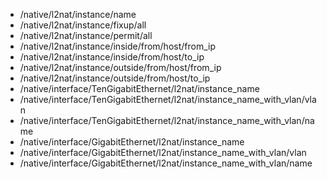 - /native/l2nat/instance/name
- /native/l2nat/instance/fixup/all
- /native/l2nat/instance/permit/all
- /native/l2nat/instance/inside/from/host/from_ip
- /native/l2nat/instance/inside/from/host/to_ip
- /native/l2nat/instance/outside/from/host/from_ip
- /native/l2nat/instance/outside/from/host/to_ip
- /native/interface/TenGigabitEthernet/l2nat/instance_name
- /native/interface/TenGigabitEthernet/l2nat/instance_name_with_vlan/vlan
- /native/interface/TenGigabitEthernet/l2nat/instance_name_with_vlan/name
- /native/interface/GigabitEthernet/l2nat/instance_name
- /native/interface/GigabitEthernet/l2nat/instance_name_with_vlan/vlan
- /native/interface/GigabitEthernet/l2nat/instance_name_with_vlan/name
